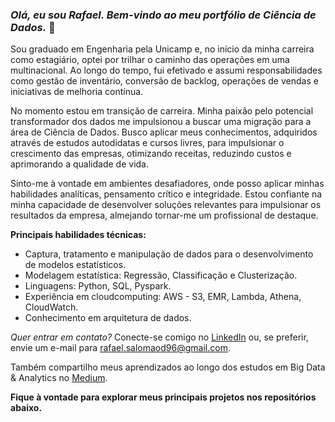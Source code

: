 ### *Olá, eu sou Rafael. Bem-vindo ao meu portfólio de Ciência de Dados.* 👋

Sou graduado em Engenharia pela Unicamp e, no início da minha carreira como estagiário, optei por trilhar o caminho das operações em uma multinacional. Ao longo do tempo, fui efetivado e assumi responsabilidades como gestão de inventário, conversão de backlog, operações de vendas e iniciativas de melhoria contínua.

No momento estou em transição de carreira. Minha paixão pelo potencial transformador dos dados me impulsionou a buscar uma migração para a área de Ciência de Dados. Busco aplicar meus conhecimentos, adquiridos através de estudos autodidatas e cursos livres, para impulsionar o crescimento das empresas, otimizando receitas, reduzindo custos e aprimorando a qualidade de vida.

Sinto-me à vontade em ambientes desafiadores, onde posso aplicar minhas habilidades analíticas, pensamento crítico e integridade. Estou confiante na minha capacidade de desenvolver soluções relevantes para impulsionar os resultados da empresa, almejando tornar-me um profissional de destaque.

**Principais habilidades técnicas:**
- Captura, tratamento e manipulação de dados para o desenvolvimento de modelos estatísticos.
- Modelagem estatística: Regressão, Classificação e Clusterização.
- Linguagens: Python, SQL, Pyspark.
- Experiência em cloudcomputing: AWS - S3, EMR, Lambda, Athena, CloudWatch.
- Conhecimento em arquitetura de dados.

*Quer entrar em contato?* 
Conecte-se comigo no [LinkedIn](https://www.linkedin.com/in/rafaelsdomingos/) ou, se preferir, envie um e-mail para rafael.salomaod96@gmail.com.

Também compartilho meus aprendizados ao longo dos estudos em Big Data & Analytics no [Medium](https://medium.com/@rafael.salomaod).

**Fique à vontade para explorar meus principais projetos nos repositórios abaixo.**

